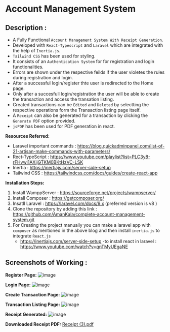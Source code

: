 # Account Management System

## Description :
- A Fully Functional `Account Management System With Receipt Generation`.
- Developed with `React-Typescript` and `Laravel` which are integrated with the help of `Inertia.js`.
- `Tailwind CSS` has been used for styling.
- It consists of an `Authentication System` for for registration and login functionalities.
- Errors are shown under the respective feilds if the user violetes the rules during registration and login. 
- After a successful login/register thte user is redirected to the Home page.
- Only after a succesfull login/registration the user will be able to create the transaction and access the transation listing.
- Created transactions can be `Edited` and `Deleted` by selectting the respective operations form the Transaction listing page itself.
- A `Receipt` can also be generated for a transaction by clicking the `Generate PDF` option provided.
- `jsPDF` has been used for PDF generation in react.

**Resources Referred:**
- Laravel important commands : https://blog.quickadminpanel.com/list-of-21-artisan-make-commands-with-parameters/
- Rect-TypeScript : https://www.youtube.com/playlist?list=PLC3y8-rFHvwi1AXijGTKM0BKtHzVC-LSK
- Inertia : https://inertiajs.com/server-side-setup
- Tailwind CSS : https://tailwindcss.com/docs/guides/create-react-app

**Installation Steps:**
1. Install WamppServer : https://sourceforge.net/projects/wampserver/
2. Install Composer : https://getcomposer.org/
3. Insatll Laravel : https://laravel.com/docs/9.x (preferred version is v8 )
4. Clone the repository by adding this link : https://github.com/AmanKala/complete-account-management-system.git
5. For Creating the project manually you can make a laravel app with `composer` as mentioned in the above blog and then install `inertia.js` to integrate `React.js`
    - https://inertiajs.com/server-side-setup
    -to install react in laravel : https://www.youtube.com/watch?v=qnTMyUEgaNE
    
## Screenshots of Working :

**Register Page:**
![image](https://user-images.githubusercontent.com/73444046/185043960-bfa9fb56-587d-42e4-a90a-dafd45a6c2b7.png)

**Login Page:**
![image](https://user-images.githubusercontent.com/73444046/185044042-c248eb15-2641-4b7e-b732-3324a1ad5062.png)

**Create Transaction Page:**
![image](https://user-images.githubusercontent.com/73444046/185044134-7f6f0bf5-cdcd-4d32-a17a-5e1184a60583.png)

**Transaction Listing Page:**
![image](https://user-images.githubusercontent.com/73444046/185044252-63ca50fc-22c7-4b94-993a-f4e303bdfaeb.png)

**Receipt Generated:**
![image](https://user-images.githubusercontent.com/73444046/185044394-c171aa53-6a79-4d53-ba5f-eb829d6feb1a.png)

**Downloaded Receipt PDF:** 
[Receipt (3).pdf](https://github.com/AmanKala/complete-account-management-system/files/9356727/Receipt.3.pdf)

